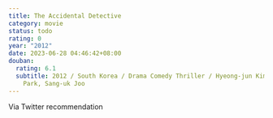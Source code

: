 ```yaml
---
title: The Accidental Detective
category: movie
status: todo
rating: 0
year: "2012"
date: 2023-06-28 04:46:42+08:00
douban:
  rating: 6.1
  subtitle: 2012 / South Korea / Drama Comedy Thriller / Hyeong-jun Kim / Shi-hoo
    Park, Sang-uk Joo
---
```


Via Twitter recommendation
